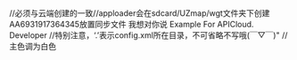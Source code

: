  <widget id="A6931917364345"  version="0.0.1">
//必须与云端创建的一致//apploader会在sdcard/UZmap/wgt文件夹下创建AA6931917364345放置同步文件
    <name>我想对你说</name>
    <description>
        Example For APICloud.
    </description>
    <author email="developer@apicloud.com" href="http://www.apicloud.com">
        Developer
    </author>
    <content src="./html/hello.html" />
//特别注意，‘.’表示config.xml所在目录，不可省略不写哦(￣▽￣)"
    <access origin="*" />
    <preference name="pageBounce" value="false"/>
	<preference name="appBackground" value="rgba(0,0,0,0.0)"/>
	<preference name="windowBackground" value="#fff"/>
//主色调为白色
	<preference name="frameBackgroundColor" value="rgba(0,0,0,0.0)"/>
	<preference name="hScrollBarEnabled" value="true"/>
	<preference name="vScrollBarEnabled" value="true"/>
	<preference name="autoLaunch" value="true"/>
	<preference name="fullScreen" value="false"/>
	<preference name="autoUpdate" value="true" />
	<preference name="smartUpdate" value="false" />
	<preference name="debug" value="true"/>
	<preference name="statusBarAppearance" value="true"/>
	<permission name="readPhoneState" />
	<permission name="camera" />
	<permission name="record" />
	<permission name="location" />
	<permission name="fileSystem" />
	<permission name="internet" />
	<permission name="bootCompleted" />
	<permission name="hardware" />
</widget>

